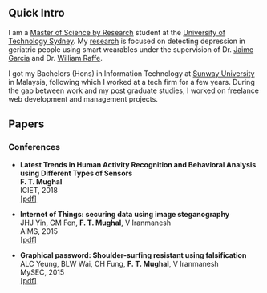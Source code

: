 ## Quick Intro
I am a [Master of Science by Research](http://www.gamesstudio.org/profiles/fiza-mughal) student at the [University of Technology Sydney](https://www.uts.edu.au/). My [research](http://www.gamesstudio.org/projects/autonomous-monitoring-system-geriatric-persons) is focused on detecting depression in geriatric people using smart wearables under the supervision of  Dr. [Jaime Garcia](http://www.gamesstudio.org/profiles/jaime-garcia) and Dr. [William Raffe](http://www.gamesstudio.org/profiles/william-l-raffe).

I got my Bachelors (Hons) in Information Technology at [Sunway University](https://university.sunway.edu.my/) in Malaysia, following which I worked at a tech firm for a few years. During the gap between work and my post graduate studies, I worked on freelance web development and management projects.

## Papers
### Conferences
- **Latest Trends in Human Activity Recognition and Behavioral Analysis using Different Types of Sensors**      
**F. T. Mughal**     
ICIET, 2018     
[\[pdf\]](https://fizatm.github.io/assets/trends_har_2018.pdf)

- **Internet of Things: securing data using image steganography**       
JHJ Yin, GM Fen, **F. T. Mughal**, V Iranmanesh         
AIMS, 2015        
[\[pdf\]](http://uksim.info/aims2015/CD/data/8675a310.pdf)

- **Graphical password: Shoulder-surfing resistant using falsification**         
ALC Yeung, BLW Wai, CH Fung, **F. T. Mughal**, V Iranmanesh       
MySEC, 2015       
[\[pdf\]](https://www.researchgate.net/profile/Vahab_Iranmanesh/publication/305054123_Graphical_password_Shoulder-surfing_resistant_using_falsification/links/57d2ea1c08ae6399a38d9a6c/Graphical-password-Shoulder-surfing-resistant-using-falsification.pdf)
